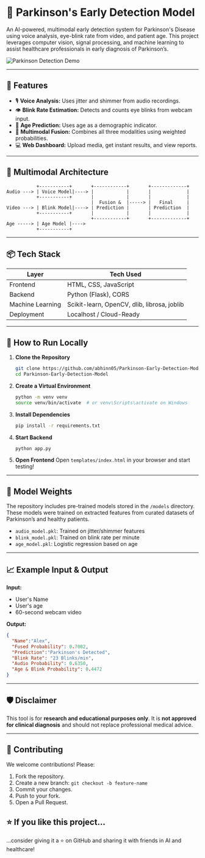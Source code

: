 # 🧠 Parkinson's Early Detection Model

An AI-powered, multimodal early detection system for Parkinson's Disease using voice analysis, eye-blink rate from video, and patient age. This project leverages computer vision, signal processing, and machine learning to assist healthcare professionals in early diagnosis of Parkinson’s.

![Parkinson Detection Demo](https://github.com/abhinn05/Parkinson-Early-Detection-Model/assets/demo.gif)

---

## 🚀 Features

- 🎙️ **Voice Analysis:** Uses jitter and shimmer from audio recordings.
- 👁️ **Blink Rate Estimation:** Detects and counts eye blinks from webcam input.
- 🎂 **Age Prediction:** Uses age as a demographic indicator.
- 🧩 **Multimodal Fusion:** Combines all three modalities using weighted probabilities.
- 💻 **Web Dashboard:** Upload media, get instant results, and view reports.

---

## 🧬 Multimodal Architecture

```
           +-----------+       +------------+       +-------------+
Audio ---> | Voice Model|----> |            |       |             |
           +-----------+       |            |       |             |
                               |  Fusion &  |-----> |   Final     |
Video ---> | Blink Model|----> | Prediction |       | Prediction  |
           +-----------+       |            |       |             |
                               +------------+       +-------------+
Age -----> | Age Model |----> 
           +-----------+
```

---

## 📦 Tech Stack

| Layer        | Tech Used                                     |
|--------------|-----------------------------------------------|
| Frontend     | HTML, CSS, JavaScript                         |
| Backend      | Python (Flask), CORS                          |
| Machine Learning | Scikit-learn, OpenCV, dlib, librosa, joblib |
| Deployment   | Localhost / Cloud-Ready                       |

---



## 🧪 How to Run Locally

1. **Clone the Repository**
   ```bash
   git clone https://github.com/abhinn05/Parkinson-Early-Detection-Model.git
   cd Parkinson-Early-Detection-Model
   ```

2. **Create a Virtual Environment**
   ```bash
   python -m venv venv
   source venv/bin/activate  # or venv\Scripts\activate on Windows
   ```

3. **Install Dependencies**
   ```bash
   pip install -r requirements.txt
   ```

4. **Start Backend**
   ```bash
   python app.py
   ```

5. **Open Frontend**
   Open `templates/index.html` in your browser and start testing!

---

## 🧠 Model Weights

The repository includes pre-trained models stored in the `/models` directory. These models were trained on extracted features from curated datasets of Parkinson’s and healthy patients.

- `audio_model.pkl`: Trained on jitter/shimmer features
- `blink_model.pkl`: Trained on blink rate per minute
- `age_model.pkl`: Logistic regression based on age

---

## 📈 Example Input & Output

**Input:**
- User's Name
- User's age
- 60-second webcam video

**Output:**
```json
{
  "Name":"Alex",
  "Fused Probability": 0.7002,
  "Prediction":"Parkinson's Detected",
  "Blink Rate": "23 Blinks/min",
  "Audio Probability": 0.6350,
  "Age & Blink Probability": 0.4472
}
```

---

## 🛡️ Disclaimer

This tool is for **research and educational purposes only**. It is **not approved for clinical diagnosis** and should not replace professional medical advice.

---

## 🤝 Contributing

We welcome contributions! Please:

1. Fork the repository.
2. Create a new branch: `git checkout -b feature-name`
3. Commit your changes.
4. Push to your fork.
5. Open a Pull Request.


## ⭐ If you like this project...

...consider giving it a ⭐ on GitHub and sharing it with friends in AI and healthcare!
